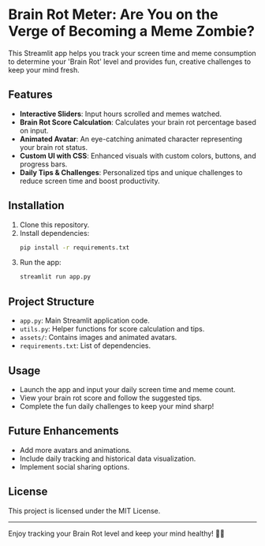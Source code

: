 # Brain Rot Meter: Are You on the Verge of Becoming a Meme Zombie?

This Streamlit app helps you track your screen time and meme consumption to determine your 'Brain Rot' level and provides fun, creative challenges to keep your mind fresh.

## Features
- **Interactive Sliders**: Input hours scrolled and memes watched.
- **Brain Rot Score Calculation**: Calculates your brain rot percentage based on input.
- **Animated Avatar**: An eye-catching animated character representing your brain rot status.
- **Custom UI with CSS**: Enhanced visuals with custom colors, buttons, and progress bars.
- **Daily Tips & Challenges**: Personalized tips and unique challenges to reduce screen time and boost productivity.

## Installation
1. Clone this repository.
2. Install dependencies:
   ```sh
   pip install -r requirements.txt
   ```
3. Run the app:
   ```sh
   streamlit run app.py
   ```

## Project Structure
- `app.py`: Main Streamlit application code.
- `utils.py`: Helper functions for score calculation and tips.
- `assets/`: Contains images and animated avatars.
- `requirements.txt`: List of dependencies.

## Usage
- Launch the app and input your daily screen time and meme count.
- View your brain rot score and follow the suggested tips.
- Complete the fun daily challenges to keep your mind sharp!

## Future Enhancements
- Add more avatars and animations.
- Include daily tracking and historical data visualization.
- Implement social sharing options.

## License
This project is licensed under the MIT License.

---
Enjoy tracking your Brain Rot level and keep your mind healthy! 🚀🧠

